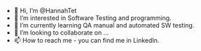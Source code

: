 - 👋 Hi, I’m @HannahTet
- 👀 I’m interested in Software Testing and programming.
- 🌱 I’m currently learning QA manual and automated  SW testing.
- 💞️ I’m looking to collaborate on ...
- 📫 How to reach me - you can find me in LinkedIn.

<!---
HannahTet/HannahTet is a ✨ special ✨ repository because its `README.md` (this file) appears on your GitHub profile.
You can click the Preview link to take a look at your changes.
--->
